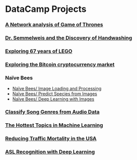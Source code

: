 # DataCamp Projects

### [A Network analysis of Game of Thrones](https://www.datacamp.com/projects/76)
### [Dr. Semmelweis and the Discovery of Handwashing](https://www.datacamp.com/projects/20)
### [Exploring 67 years of LEGO](https://www.datacamp.com/projects/10)
### [Exploring the Bitcoin cryptocurrency market](https://www.datacamp.com/projects/82)
### Naïve Bees
* [Naïve Bees/ Image Loading and Processing](https://www.datacamp.com/projects/374)
* [Naïve Bees/ Predict Species from Images](https://www.datacamp.com/projects/412)
* [Naïve Bees/ Deep Learning with Images](https://www.datacamp.com/projects/555)
### [Classify Song Genres from Audio Data](https://www.datacamp.com/projects/449)
### [The Hottest Topics in Machine Learning](https://www.datacamp.com/projects/158)
### [Reducing Traffic Mortality in the USA](https://www.datacamp.com/projects/462)
### [ASL Recognition with Deep Learning](https://www.datacamp.com/projects/509)
